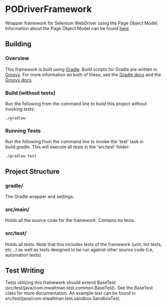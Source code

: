 # PODriverFramework
Wrapper framework for Selenium WebDriver using the Page Object Model.
Information about the Page Object Model can be found
[here](https://github.com/SeleniumHQ/selenium/wiki/PageObjects)

## Building

### Overview
This framework is built using [Gradle](https://gradle.org/). Build scripts for
Gradle are written in [Groovy](http://groovy-lang.org/). For more information
on both of these, see the
[Gradle docs](https://docs.gradle.org/current/userguide/userguide.html) and the
[Groovy docs](http://groovy-lang.org/documentation.html).

### Build (without tests)
Run the following from the command line to build this project without invoking
tests:
```
./gradlew
```

### Running Tests
Run the following from the command line to invoke the 'test' task in
build.gradle. This will execute all tests in the 'src/test' folder:
```
./gradlew test
```

## Project Structure

### gradle/
The Gradle wrapper and settings.

### src/main/
Holds all the source code for the framework. Contains no tests.

### src/test/
Holds all tests. Note that this includes tests of the framework (unit, lint
tests, etc...) as well as tests designed to be run against other source code
(i.e, automation tests)

## Test Writing
Tests utilizing this framework should extend BaseTest
(src/test/java/com.mwaltman.test.common.BaseTest). See the BaseTest class for
more documentation. An example test can be found in
src/test/java/com.mwaltman.test.sandbox.SandboxTest.
